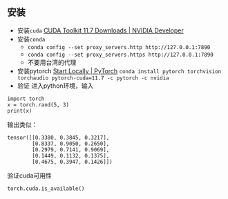 ## 安装
- 安装`cuda`
[CUDA Toolkit 11.7 Downloads | NVIDIA Developer](https://developer.nvidia.com/cuda-11-7-0-download-archive?target_os=Windows&target_arch=x86_64&target_version=11&target_type=exe_local)
- 安装`conda`
	- `conda config --set proxy_servers.http http://127.0.0.1:7890`
	- `conda config --set proxy_servers.https http://127.0.0.1:7890`
	- 不要用台湾的代理
- 安装pytorch
[Start Locally | PyTorch](https://pytorch.org/get-started/locally/)
`conda install pytorch torchvision torchaudio pytorch-cuda=11.7 -c pytorch -c nvidia`
- 验证
进入python环境，输入
```
import torch
x = torch.rand(5, 3)
print(x)
```
输出类似：
```
tensor([[0.3380, 0.3845, 0.3217],
        [0.8337, 0.9050, 0.2650],
        [0.2979, 0.7141, 0.9069],
        [0.1449, 0.1132, 0.1375],
        [0.4675, 0.3947, 0.1426]])
```
验证cuda可用性
```
torch.cuda.is_available()
```